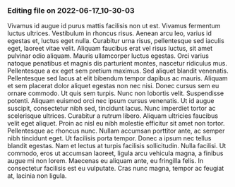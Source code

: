 

### Editing file on 2022-06-17_10-30-03

Vivamus id augue id purus mattis facilisis non ut est. Vivamus fermentum luctus ultrices. Vestibulum in rhoncus risus. Aenean arcu leo, varius id egestas et, luctus eget nulla. Curabitur urna risus, pellentesque sed iaculis eget, laoreet vitae velit. Aliquam faucibus erat vel risus luctus, sit amet pulvinar odio aliquam. Mauris ullamcorper luctus egestas. Orci varius natoque penatibus et magnis dis parturient montes, nascetur ridiculus mus. Pellentesque a ex eget sem pretium maximus. Sed aliquet blandit venenatis.
Pellentesque sed lacus at elit bibendum tempor dapibus ac mauris. Aliquam et sem placerat dolor aliquet egestas non nec nisi. Donec cursus sem eu ornare commodo. Ut quis sem turpis. Nunc non lobortis velit. Suspendisse potenti. Aliquam euismod orci nec ipsum cursus venenatis.
Ut id augue suscipit, consectetur nibh sed, tincidunt lacus. Nunc imperdiet tortor ac scelerisque ultrices. Curabitur a rutrum libero. Aliquam ultricies faucibus velit eget aliquet. Proin ac nisl eu nibh molestie efficitur sit amet non tortor. Pellentesque ac rhoncus nunc. Nullam accumsan porttitor ante, ac semper nibh tincidunt eget. Ut facilisis porta tempor. Donec a ipsum nec tellus blandit egestas. Nam et lectus at turpis facilisis sollicitudin. Nulla facilisi. Ut commodo, eros ut accumsan laoreet, ligula arcu vehicula magna, a finibus augue mi non lorem. Maecenas eu aliquam ante, eu fringilla felis. In consectetur facilisis est eu vulputate. Cras nunc magna, tempor ac feugiat at, lacinia non ligula.


